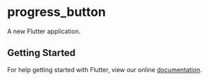 # progress_button

A new Flutter application.

## Getting Started

For help getting started with Flutter, view our online
[documentation](https://flutter.io/).
